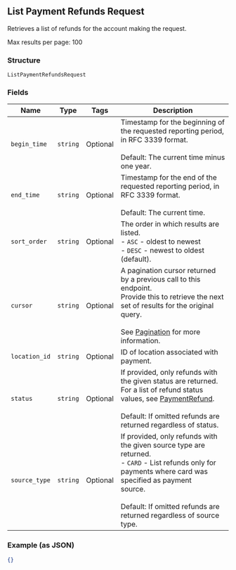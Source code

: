 ## List Payment Refunds Request

Retrieves a list of refunds for the account making the request.

Max results per page: 100

### Structure

`ListPaymentRefundsRequest`

### Fields

| Name | Type | Tags | Description |
|  --- | --- | --- | --- |
| `begin_time` | `string` | Optional | Timestamp for the beginning of the requested reporting period, in RFC 3339 format.<br><br>Default: The current time minus one year. |
| `end_time` | `string` | Optional | Timestamp for the end of the requested reporting period, in RFC 3339 format.<br><br>Default: The current time. |
| `sort_order` | `string` | Optional | The order in which results are listed.<br>- `ASC` - oldest to newest<br>- `DESC` - newest to oldest (default). |
| `cursor` | `string` | Optional | A pagination cursor returned by a previous call to this endpoint.<br>Provide this to retrieve the next set of results for the original query.<br><br>See [Pagination](https://developer.squareup.com/docs/basics/api101/pagination) for more information. |
| `location_id` | `string` | Optional | ID of location associated with payment. |
| `status` | `string` | Optional | If provided, only refunds with the given status are returned.<br>For a list of refund status values, see [PaymentRefund](#type-paymentrefund).<br><br>Default: If omitted refunds are returned regardless of status. |
| `source_type` | `string` | Optional | If provided, only refunds with the given source type are returned.<br>- `CARD` - List refunds only for payments where card was specified as payment<br>source.<br><br>Default: If omitted refunds are returned regardless of source type. |

### Example (as JSON)

```json
{}
```

